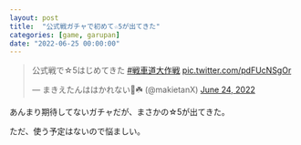 ```yaml
---
layout: post
title:  "公式戦ガチャで初めて☆5が出てきた"
categories: [game, garupan]
date: "2022-06-25 00:00:00"
---
```


<blockquote class="twitter-tweet tw-align-center"><p lang="ja" dir="ltr">公式戦で☆5はじめてきた <a href="https://twitter.com/hashtag/%E6%88%A6%E8%BB%8A%E9%81%93%E5%A4%A7%E4%BD%9C%E6%88%A6?src=hash&amp;ref_src=twsrc%5Etfw">#戦車道大作戦</a> <a href="https://t.co/pdFUcNSgOr">pic.twitter.com/pdFUcNSgOr</a></p>&mdash; まきえたんははかれない🥦☘️ (@makietanX) <a href="https://twitter.com/makietanX/status/1540385968163016704?ref_src=twsrc%5Etfw">June 24, 2022</a></blockquote> <script async src="https://platform.twitter.com/widgets.js" charset="utf-8"></script>

あんまり期待してないガチャだが、まさかの☆5が出てきた。

ただ、使う予定はないので悩ましい。

